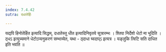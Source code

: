 ```yaml
---
index: 7.4.42
sutra: दधातेर्हिः

---
```

 यद्यपि हिनोतेर्हित इत्यादि सिद्धम्, दधातेस्तु धीत इत्यादिनिवृतये सूत्रारम्भः । श्तिपा निर्देशो धेटो मा भूदिति । ठ्धऽ इत्युच्यमाने धेटोऽप्यनुकरणं सम्भाव्येत, यथा - ठ्दाधा घ्वदाप्ऽ इत्यत्र । यङ्लुकि त्विटि सति दाधित इति भवति ॥